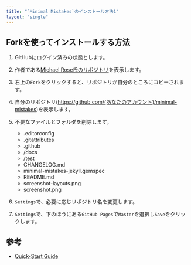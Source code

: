 ```yaml
---
title: "`Minimal Mistakes`のインストール方法1"
layout: "single"
---
```


## Forkを使ってインストールする方法

1. GitHubにログイン済みの状態とします。

1. 作者である[Michael Rose氏のリポジトリ](https://github.com/mmistakes/minimal-mistakes)を表示します。

1. 右上の`Fork`をクリックすると、リポジトリが自分のところにコピーされます。

1. 自分のリポジトリ(https://github.com/(あなたのアカウント)/minimal-mistakes)を表示します。

1. 不要なファイルとフォルダを削除します。  
   - .editorconfig
   - .gitattributes
   - .github
   - /docs
   - /test
   - CHANGELOG.md
   - minimal-mistakes-jekyll.gemspec
   - README.md
   - screenshot-layouts.png
   - screenshot.png

1. `Settings`で、必要に応じリポジトリ名を変更します。 

1. `Settings`で、下のほうにある`GitHub Pages`で`Master`を選択し`Save`をクリックします。

## 参考

- [Quick-Start Guide](https://mmistakes.github.io/minimal-mistakes/docs/quick-start-guide/)
